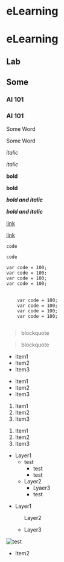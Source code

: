 # eLearning

<h1>eLearning</h1>

## Lab

<h2>Some</h2>

### AI 101

<h3>AI 101</h3>

Some Word

<p>Some Word</p>

*italic*

<em>italic</em>

**bold**

<strong>bold</strong>

***bold and italic***

<em><strong>bold and italic</strong></em>

[link](http://www.google.com)

<a href="http://www.google.com">link</a>

`code`

<code>code</code>

```
var code = 100;
var code = 100;
var code = 100;
var code = 100;
```

<pre>
  <code>
    var code = 100;
    var code = 100;
    var code = 100;
    var code = 100;
  </code>
</pre>

> blockquote

<blockquote>
  blockquote
</blockquote>

* Item1
* Item2
* Item3

<ul>
  <li>Item1</li>
  <li>Item2</li>
  <li>Item3</li>
</ul>

1. Item1
2. Item2
3. Item3

<ol>
  <li>Item1</li>
  <li>Item2</li>
  <li>Item3</li>
</ol>

* Layer1
  * test
    * test
    * test
  * Layer2
    * Lyaer3
    * test

<ul>
  <li>
    <p>Layer1</p>
    <ul>
      <p>Layer2</p>
      <li>
        <p>Layer3</p>
      </li>
    </ul>
  </li>
</ul>

![test](https://p.bigstockphoto.com/GeFvQkBbSLaMdpKXF1Zv_bigstock-Aerial-View-Of-Blue-Lakes-And--227291596.jpg)
* Item2
